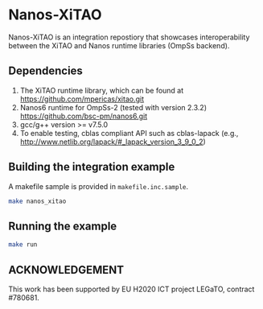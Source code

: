 # Nanos-XiTAO #
Nanos-XiTAO is an integration repostiory that showcases interoperability between the XiTAO and Nanos runtime libraries (OmpSs backend). 

## Dependencies ##
1. The XiTAO runtime library, which can be found at https://github.com/mpericas/xitao.git
2. Nanos6 runtime for OmpSs-2 (tested with version 2.3.2) https://github.com/bsc-pm/nanos6.git
3. gcc/g++ version >= v7.5.0 
4. To enable testing, cblas compliant API such as cblas-lapack (e.g., http://www.netlib.org/lapack/#_lapack_version_3_9_0_2)

## Building the integration example ##
A makefile sample is provided in ```makefile.inc.sample```.
```bash
make nanos_xitao
```

## Running the example ##
```bash
make run
```

## ACKNOWLEDGEMENT ##
This work has been supported by EU H2020 ICT project LEGaTO, contract #780681.

